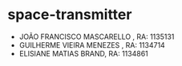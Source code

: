 # space-transmitter

- JOÃO FRANCISCO MASCARELLO , RA: 1135131
- GUILHERME VIEIRA MENEZES , RA: 1134714
- ELISIANE MATIAS BRAND, RA: 1134861
  
